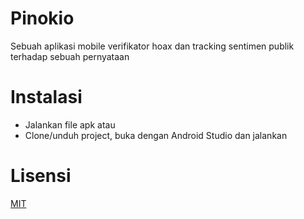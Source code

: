 # Pinokio
Sebuah aplikasi mobile verifikator hoax dan tracking sentimen publik terhadap sebuah pernyataan
# Instalasi
- Jalankan file apk atau
- Clone/unduh project, buka dengan Android Studio dan jalankan
# Lisensi
[MIT](https://choosealicense.com/licenses/mit/)

